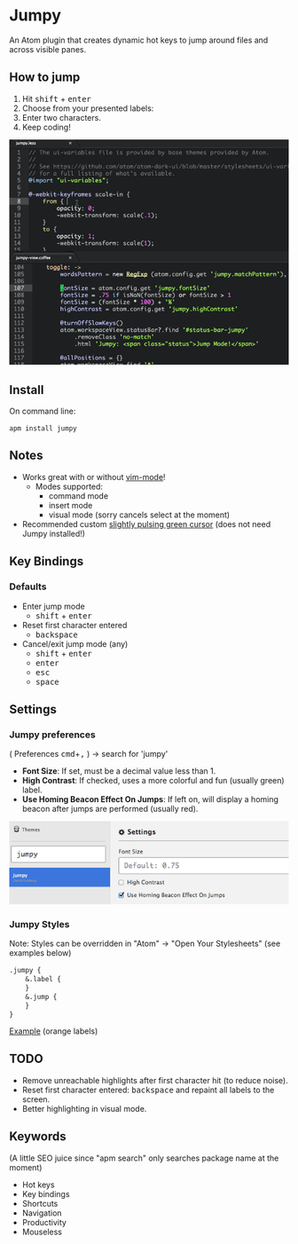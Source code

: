 # Jumpy
An Atom plugin that creates dynamic hot keys to jump around files and across visible panes.

## How to jump
1. Hit <kbd>shift</kbd> + <kbd>enter</kbd>
2. Choose from your presented labels:
3. Enter two characters.
4. Keep coding!

[ ![Jumpy in Action! - (gif made with recordit.co)][1]](https://raw.githubusercontent.com/DavidLGoldberg/jumpy/master/_images/jumpy.gif)

[1]: https://raw.githubusercontent.com/DavidLGoldberg/jumpy/master/_images/jumpy.gif

## Install
On command line:
```
apm install jumpy
```

## Notes
* Works great with or without [vim-mode](https://github.com/atom/vim-mode "vim-mode's Homepage")!
    * Modes supported:
        * command mode
        * insert mode
        * visual mode (sorry cancels select at the moment)
* Recommended custom [slightly pulsing green cursor](https://gist.github.com/DavidLGoldberg/166646fce043710ef920 "green cursor gist") (does not need Jumpy installed!)

## Key Bindings
### Defaults
* Enter jump mode
    * <kbd>shift</kbd> + <kbd>enter</kbd>
* Reset first character entered
    * <kbd>backspace</kbd>
* Cancel/exit jump mode (any)
    * <kbd>shift</kbd> + <kbd>enter</kbd>
    * <kbd>enter</kbd>
    * <kbd>esc</kbd>
    * <kbd>space</kbd>

## Settings

### Jumpy preferences
( Preferences <kbd>cmd</kbd>+<kbd>,</kbd> ) -> search for 'jumpy'

* <b>Font Size</b>:
If set, must be a decimal value less than 1.
* <b>High Contrast</b>:
If checked, uses a more colorful and fun (usually green) label.
* <b>Use Homing Beacon Effect On Jumps</b>:
If left on, will display a homing beacon after jumps are performed (usually red).

![Jumpy settings](https://raw.githubusercontent.com/DavidLGoldberg/jumpy/master/_images/jumpy-settings.png)

### Jumpy Styles
Note: Styles can be overridden in "Atom" -> "Open Your Stylesheets"
(see examples below)
```less
.jumpy {
    &.label {
    }
    &.jump {
    }
}
```
[Example](https://gist.github.com/DavidLGoldberg/58b96b80902724ba3c5a "Example orange labels") (orange labels)

## TODO
* Remove unreachable highlights after first character hit (to reduce noise).
* Reset first character entered: <kbd>backspace</kbd> and repaint all
  labels to the screen.
* Better highlighting in visual mode.

## Keywords
(A little SEO juice since "apm search" only searches package name at the moment)

* Hot keys
* Key bindings
* Shortcuts
* Navigation
* Productivity
* Mouseless

